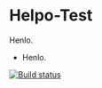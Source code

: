 # Helpo-Test
Henlo.

* Henlo.

[![Build status](https://ci.appveyor.com/api/projects/status/lo0h5jy72gpvkr6d?svg=true)](https://ci.appveyor.com/project/Dupin-Cygnus/helpo-test)
